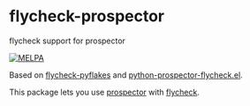 # flycheck-prospector
flycheck support for prospector

[![MELPA](https://melpa.org/packages/flycheck-prospector-badge.svg)](https://melpa.org/#/flycheck-prospector)

Based on [flycheck-pyflakes](https://github.com/Wilfred/flycheck-pyflakes/) and [python-prospector-flycheck.el](https://gist.github.com/BJTerry/67c4587761cd6a483d77).

This package lets you use [prospector](https://github.com/PyCQA/prospector) with [flycheck](https://github.com/flycheck/flycheck).
